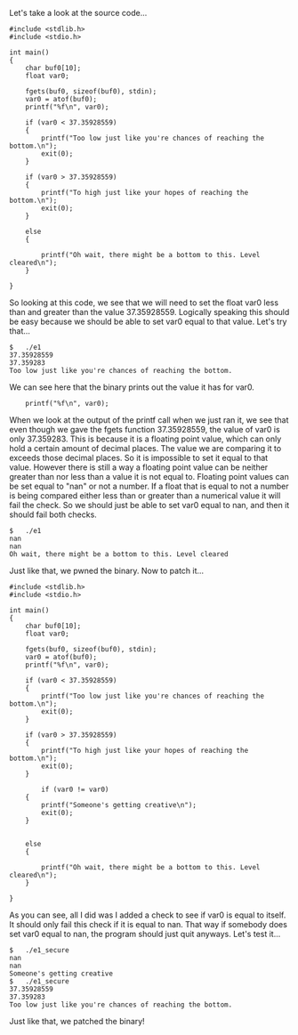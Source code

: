 Let's take a look at the source code...

```
#include <stdlib.h>
#include <stdio.h>

int main()
{
	char buf0[10];
	float var0;
		
	fgets(buf0, sizeof(buf0), stdin);
	var0 = atof(buf0);
	printf("%f\n", var0);

	if (var0 < 37.35928559)
	{
		printf("Too low just like you're chances of reaching the bottom.\n");
		exit(0);
	}

	if (var0 > 37.35928559)
    {
        printf("To high just like your hopes of reaching the bottom.\n");
        exit(0);
    }

	else 
	{

		printf("Oh wait, there might be a bottom to this. Level cleared\n");
	}

}
```

So looking at this code, we see that we will need to set the float var0 less than and greater than the value 37.35928559. Logically speaking this should be easy because we should be able to set var0 equal to that value. Let's try that...

```
$	./e1
37.35928559
37.359283
Too low just like you're chances of reaching the bottom.
```

We can see here that the binary prints out the value it has for var0.

```
	printf("%f\n", var0);
``` 

When we look at the output of the printf call when we just ran it, we see that even though we gave the fgets function 37.35928559, the value of var0 is only 37.359283. This is because it is a floating point value, which can only hold a certain amount of decimal places. The value we are comparing it to exceeds those decimal places. So it is impossible to set it equal to that value. However there is still a way a floating point value can be neither greater than nor less than a value it is not equal to. Floating point values can be set equal to "nan" or not a number. If a float that is equal to not a number is being compared either less than or greater than a numerical value it will fail the check. So we should just be able to set var0 equal to nan, and then it should fail both checks.

```
$	./e1
nan
nan
Oh wait, there might be a bottom to this. Level cleared
```

Just like that, we pwned the binary. Now to patch it...

```
#include <stdlib.h>
#include <stdio.h>

int main()
{
	char buf0[10];
	float var0;
		
	fgets(buf0, sizeof(buf0), stdin);
	var0 = atof(buf0);
	printf("%f\n", var0);
	
	if (var0 < 37.35928559)
	{
		printf("Too low just like you're chances of reaching the bottom.\n");
		exit(0);
	}

	if (var0 > 37.35928559)
    {
        printf("To high just like your hopes of reaching the bottom.\n");
        exit(0);
    }
	
		if (var0 != var0)
	{
		printf("Someone's getting creative\n");
		exit(0);
	}
	

	else 
	{

		printf("Oh wait, there might be a bottom to this. Level cleared\n");
	}

}
```

As you can see, all I did was I added a check to see if var0 is equal to itself. It should only fail this check if it is equal to nan. That way if somebody does set var0 equal to nan, the program should just quit anyways. Let's test it...


```
$	./e1_secure 
nan
nan
Someone's getting creative
$	./e1_secure 
37.35928559
37.359283
Too low just like you're chances of reaching the bottom.
```

Just like that, we patched the binary!
